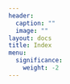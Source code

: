 ```yaml
---
header:
  caption: ""
  image: ""
layout: docs
title: Index
menu: 
  significance:
    weight: -2
---
```

